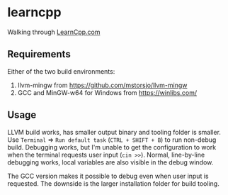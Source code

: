 # learncpp
Walking through [LearnCpp.com](https://www.learncpp.com/)

## Requirements

Either of the two build environments:

1. llvm-mingw from https://github.com/mstorsjo/llvm-mingw
2. GCC and MinGW-w64 for Windows from https://winlibs.com/

## Usage

LLVM build works, has smaller output binary and tooling folder is smaller. Use `Terminal` => `Run default task` (`CTRL + SHIFT + B`) to run non-debug build. Debugging works, but I'm unable to get the configuration to work when the terminal requests user input (`cin >>`). Normal, line-by-line debugging works, local variables are also visible in the debug window.

The GCC version makes it possible to debug even when user input is requested. The downside is the larger installation folder for build tooling.